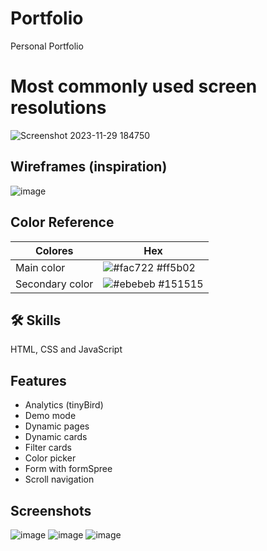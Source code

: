
# Portfolio
Personal Portfolio

# Most commonly used screen resolutions

![Screenshot 2023-11-29 184750](https://github.com/Lautarof25/Portfolio/assets/81919816/c6d062ef-a533-4888-b7ed-2939b707d43e)


## Wireframes (inspiration)

![image](https://github.com/Lautarof25/Portfolio/assets/81919816/decef40c-85e5-4c6f-82a7-c93e86db8cc4)

## Color Reference

| Colores             | Hex                                                                |
| ----------------- | ------------------------------------------------------------------ |
| Main color | ![#fac722](https://via.placeholder.com/10/ff5b02?text=+) #ff5b02 |
| Secondary color | ![#ebebeb](https://via.placeholder.com/10/151515?text=+) #151515 |

## 🛠 Skills

HTML, CSS and JavaScript
## Features
- Analytics (tinyBird)
- Demo mode
- Dynamic pages
- Dynamic cards
- Filter cards
- Color picker
- Form with formSpree
- Scroll navigation

## Screenshots

![image](https://github.com/Lautarof25/Portfolio/assets/81919816/07598ff7-ec31-4a46-94fd-72e45641eeb2)
![image](https://github.com/Lautarof25/Portfolio/assets/81919816/1b5adc2b-bd61-4a37-bef8-496a455379fd)
![image](https://github.com/Lautarof25/Portfolio/assets/81919816/b8e79634-01b9-4108-a413-c9277bc7aee4)

